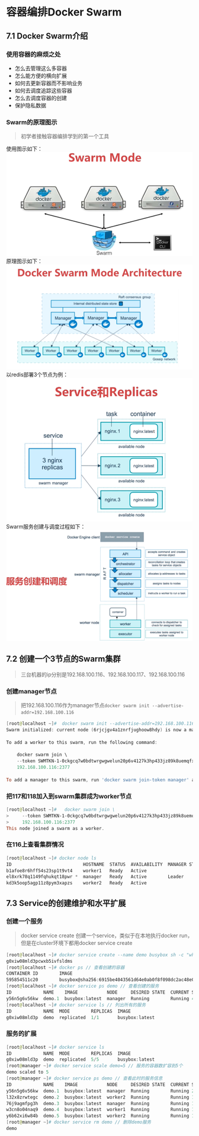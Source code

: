 # 容器编排Docker Swarm

## 7.1 Docker Swarm介绍

### 使用容器的麻烦之处
+ 怎么去管理这么多容器
+ 怎么能方便的横向扩展
+ 如何去更新容器而不影响业务
+ 如何去调度追踪这些容器
+ 怎么去调度容器的创建
+ 保护隐私数据

### Swarm的原理图示
> 初学者接触容器编排学到的第一个工具

使用图示如下：
![Swarm使用图示](images/Swarm使用图示.png)
原理图示如下：
![Swarm原理图示](images/Swarm原理图示.png)
以redis部署3个节点为例：
![3节点redis](images/3节点redis.png)
Swarm服务创建与调度过程如下：
![Swarm服务创建与调度](images/Swarm服务创建与调度.png)

## 7.2 创建一个3节点的Swarm集群
> 三台机器的ip分别是192.168.100.116、192.168.100.117、192.168.100.116

### 创建manager节点
> 把192.168.100.116作为manager节点`docker swarm init --advertise-addr=192.168.100.116`
```powershell
[root@localhost ~]#  docker swarm init --advertise-addr=192.168.100.116
Swarm initialized: current node (6rjcjgv4a1znrfjughoow8hdy) is now a manager.

To add a worker to this swarm, run the following command:

    docker swarm join \
    --token SWMTKN-1-0ckgcq7w0bdtwrgwgwelun20p6v4127k3hp433jz89k8uemqfx-75e4xtannco7fu5khddjoh9kx \
    192.168.100.116:2377

To add a manager to this swarm, run 'docker swarm join-token manager' and follow the instructions.
```
### 把117和118加入到swarm集群成为worker节点
```powershell
[root@localhost ~]#   docker swarm join \
>     --token SWMTKN-1-0ckgcq7w0bdtwrgwgwelun20p6v4127k3hp433jz89k8uemqfx-75e4xtannco7fu5khddjoh9kx \
>     192.168.100.116:2377
This node joined a swarm as a worker.
```

### 在116上查看集群情况
```powershell
[root@localhost ~]# docker node ls
ID                           HOSTNAME  STATUS  AVAILABILITY  MANAGER STATUS
b1afoe8r6hff54s23sp1t9vt4    worker1   Ready   Active
el8xrk78q1149fqhukqt18pwr *  manager   Ready   Active        Leader
kd3k5oop5agp11z8pym3xapzs    worker2   Ready   Active
```

## 7.3 Service的创建维护和水平扩展
### 创建一个服务
> docker service create 创建一个service，类似于在本地执行docker run，但是在cluster环境下都用docker service create
```powershell
[root@localhost ~]# docker service create --name demo busybox sh -c "while true;do sleep 3600;done" // 创建服务，默认一个节点
g0xiw08mld3pcwxb5ivfsldms
[root@localhost ~]# docker ps // 查看创建的容器
CONTAINER ID        IMAGE                                                                             COMMAND                  CREATED             STATUS              PORTS               NAMES
595854511c20        busybox@sha256:6915be4043561d64e0ab0f8f098dc2ac48e077fe23f488ac24b665166898115a   "sh -c 'while true..."   31 seconds ago      Up 30 seconds                           demo.1.o1z63v61a55c1hx6jp6lh5l03
[root@localhost ~]# docker service ps demo // 查看创建的服务
ID            NAME    IMAGE           NODE     DESIRED STATE  CURRENT STATE           ERROR  PORTS
y56n5g6v56kw  demo.1  busybox:latest  manager  Running        Running 48 seconds ago
[root@localhost ~]# docker service ls // 列出所有的服务
ID            NAME  MODE        REPLICAS  IMAGE
g0xiw08mld3p  demo  replicated  1/1       busybox:latest
```

### 服务的扩展
```powershell
[root@localhost ~]# docker service ls
ID            NAME  MODE        REPLICAS  IMAGE
g0xiw08mld3p  demo  replicated  5/5       busybox:latest
[root@manager ~]# docker service scale demo=5 // 服务的容器数扩容到5个
demo scaled to 5
[root@manager ~]# docker service ps demo // 查看此时的服务信息
ID            NAME    IMAGE           NODE     DESIRED STATE  CURRENT STATE           ERROR  PORTS
y56n5g6v56kw  demo.1  busybox:latest  manager  Running        Running 2 minutes ago
l32x8zrwtegc  demo.2  busybox:latest  worker2  Running        Running 10 seconds ago
76j9agmfpg3h  demo.3  busybox:latest  manager  Running        Running 10 seconds ago
w3cn8o04naq9  demo.4  busybox:latest  worker1  Running        Running 10 seconds ago
y6b62xi6w84b  demo.5  busybox:latest  worker2  Running        Running 10 seconds ago
[root@manager ~]# docker service rm demo // 删除demo服务
demo

```
